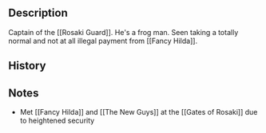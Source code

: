 ## Description
Captain of the [[Rosaki Guard]]. He's a frog man. Seen taking a totally normal and not at all illegal payment from [[Fancy Hilda]].

## History


## Notes
* Met [[Fancy Hilda]] and [[The New Guys]] at the [[Gates of Rosaki]] due to heightened security